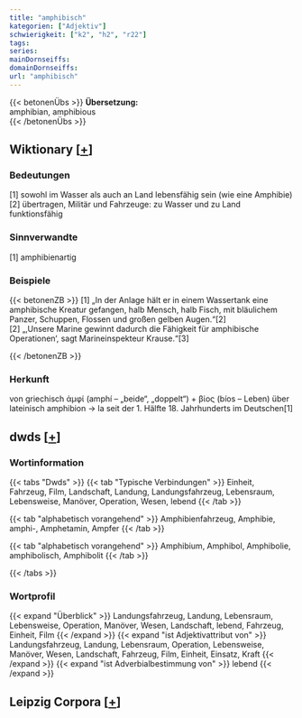 ```yaml
---
title: "amphibisch"
kategorien: ["Adjektiv"]
schwierigkeit: ["k2", "h2", "r22"]
tags:
series:
mainDornseiffs:
domainDornseiffs:
url: "amphibisch"
---
```


{{< betonenÜbs >}}
**Übersetzung:**  
amphibian, amphibious  
{{< /betonenÜbs >}}

## Wiktionary [[+](https://de.wiktionary.org/wiki/amphibisch)]

### Bedeutungen
[1] sowohl im Wasser als auch an Land lebensfähig sein (wie eine Amphibie)  
[2] übertragen, Militär und Fahrzeuge: zu Wasser und zu Land funktionsfähig  

### Sinnverwandte
[1] amphibienartig  

### Beispiele
{{< betonenZB >}}
[1] „In der Anlage hält er in einem Wassertank eine amphibische Kreatur gefangen, halb Mensch, halb Fisch, mit bläulichem Panzer, Schuppen, Flossen und großen gelben Augen.“[2]  
[2] „‚Unsere Marine gewinnt dadurch die Fähigkeit für amphibische Operationen‘, sagt Marineinspekteur Krause.“[3]  

{{< /betonenZB >}}
### Herkunft
von griechisch ἀμφί (amphí – „beide“, „doppelt“) + βίος (bíos – Leben) über lateinisch amphibion → la seit der 1. Hälfte 18. Jahrhunderts im Deutschen[1]  



## dwds [[+](https://www.dwds.de/wb/amphibisch)]

### Wortinformation
{{< tabs "Dwds" >}}
{{< tab "Typische Verbindungen" >}}
Einheit, Fahrzeug, Film, Landschaft, Landung, Landungsfahrzeug, Lebensraum, Lebensweise, Manöver, Operation, Wesen, lebend
{{< /tab >}}

{{< tab "alphabetisch vorangehend" >}}
Amphibienfahrzeug, Amphibie, amphi-, Amphetamin, Ampfer
{{< /tab >}}

{{< tab "alphabetisch vorangehend" >}}
Amphibium, Amphibol, Amphibolie, amphibolisch, Amphibolit
{{< /tab >}}

{{< /tabs >}}

### Wortprofil
{{< expand "Überblick" >}} Landungsfahrzeug, Landung, Lebensraum, Lebensweise, Operation, Manöver, Wesen, Landschaft, lebend, Fahrzeug, Einheit, Film {{< /expand >}}
{{< expand "ist Adjektivattribut von" >}} Landungsfahrzeug, Landung, Lebensraum, Operation, Lebensweise, Manöver, Wesen, Landschaft, Fahrzeug, Film, Einheit, Einsatz, Kraft {{< /expand >}}
{{< expand "ist Adverbialbestimmung von" >}} lebend {{< /expand >}}

## Leipzig Corpora [[+](https://corpora.uni-leipzig.de/en/res?word=amphibisch&corpusId=deu_newscrawl-public_2018)]

